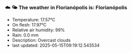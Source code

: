 ### ☁️ 🌤️  The weather in Florianópolis is: Florianópolis

- Temperature: 17.57°C
- On flesh: 17.97°C
- Relative air humidity: 99%
- Rain: 0.0 mm
- Description: Overcast clouds
- last updated: 2025-05-15T09:19:12.543534
